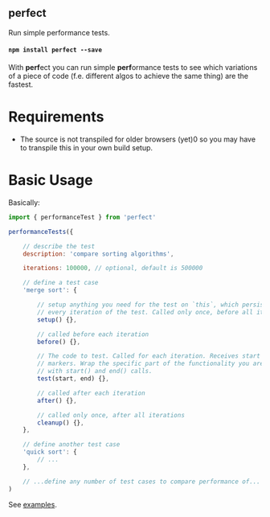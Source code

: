 
perfect
-----------------

Run simple performance tests.

#### `npm install perfect --save`

With **perf**ect you can run simple **perf**ormance tests to see which
variations of a piece of code (f.e. different algos to achieve the same thing)
are the fastest.

Requirements
============

- The source is not transpiled for older browsers (yet)0 so you may have to
  transpile this in your own build setup.

Basic Usage
===========

Basically:

```js
import { performanceTest } from 'perfect'

performanceTests({

    // describe the test
    description: 'compare sorting algorithms',

    iterations: 100000, // optional, default is 500000

    // define a test case
    'merge sort': {

        // setup anything you need for the test on `this`, which persists for
        // every iteration of the test. Called only once, before all iterations
        setup() {},

        // called before each iteration
        before() {},

        // The code to test. Called for each iteration. Receives start and end
        // markers. Wrap the specific part of the functionality you are testing
        // with start() and end() calls.
        test(start, end) {},

        // called after each iteration
        after() {},

        // called only once, after all iterations
        cleanup() {},
    },

    // define another test case
    'quick sort': {
        // ...
    },

    // ...define any number of test cases to compare performance of...
)
```

See [examples](./examples/tests.js).

